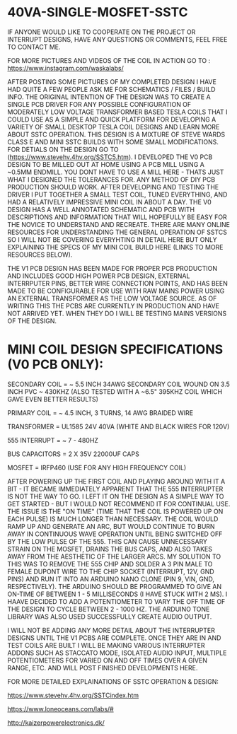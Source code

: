 # 40VA-SINGLE-MOSFET-SSTC

IF ANYONE WOULD LIKE TO COOPERATE ON THE PROJECT OR INTERRUPT DESIGNS, HAVE ANY QUESTIONS OR COMMENTS, FEEL FREE TO CONTACT ME.

FOR MORE PICTURES AND VIDEOS OF THE COIL IN ACTION GO TO : https://www.instagram.com/waskalabs/


AFTER POSTING SOME PICTURES OF MY COMPLETED DESIGN I HAVE HAD QUITE A FEW PEOPLE ASK ME FOR SCHEMATICS / FILES / BUILD INFO. THE ORIGINAL INTENTION OF THE DESIGN WAS TO CREATE A SINGLE PCB DRIVER FOR ANY POSSIBLE CONFIGURATION OF MODERATELY LOW VOLTAGE TRANSFORMER BASED TESLA COILS THAT I COULD USE AS A SIMPLE AND QUICK PLATFORM FOR DEVELOPING A VARIETY OF SMALL DESKTOP TESLA COIL DESIGNS AND LEARN MORE ABOUT SSTC OPERATION. THIS DESIGN IS A MIXTURE OF STEVE WARDS CLASS E AND MINI SSTC BUILDS WITH SOME SMALL MODIFICATIONS. FOR DETIALS ON THE DESIGN GO TO (https://www.stevehv.4hv.org/SSTC5.htm). I DEVELOPED THE V0 PCB DESIGN TO BE MILLED OUT AT HOME USING A PCB MILL USING A ~0.5MM ENDMILL. YOU DONT HAVE TO USE A MILL HERE - THATS JUST WHAT I DESIGNED THE TOLERANCES FOR. ANY METHOD OF DIY PCB PRODUCTION SHOULD WORK. AFTER DEVELOPING AND TESTING THE DRIVER I PUT TOGETHER A SMALL TEST COIL, TUNED EVERYTHING, AND HAD A RELATIVELY IMPRESSIVE MINI COIL IN ABOUT A DAY. THE V0 DESIGN HAS A WELL ANNOTATED SCHEMATIC AND PCB WITH DESCRIPTIONS AND INFORMATION THAT WILL HOPEFULLY BE EASY FOR THE NOVICE TO UNDERSTAND AND RECREATE. THERE ARE MANY ONLINE RESOURCES FOR UNDERSTANDING THE GENERAL OPERATION OF SSTCS SO I WILL NOT BE COVERING EVERYHTING IN DETAIL HERE BUT ONLY EXPLAINING THE SPECS OF MY MINI COIL BUILD HERE (LINKS TO MORE RESOURCES BELOW).


THE V1 PCB DESIGN HAS BEEN MADE FOR PROPER PCB PRODUCTION AND INCLUDES GOOD HIGH POWER PCB DESIGN, EXTERNAL INTERRPUTER PINS, BETTER WIRE CONNECTION POINTS, AND HAS BEEN MADE TO BE CONFIGURABLE FOR USE WITH RAW MAINS POWER USING AN EXTERNAL TRANSFORMER AS THE LOW VOLTAGE SOURCE. AS OF WRITING THIS THE PCBS ARE CURRENTLY IN PRODUCTION AND HAVE NOT ARRIVED YET. WHEN THEY DO I WILL BE TESTING MAINS VERSIONS OF THE DESIGN.




# MINI COIL DESIGN SPECIFICATIONS  (V0 PCB ONLY):

SECONDARY COIL = ~ 5.5 INCH 34AWG SECONDARY COIL WOUND ON 3.5 INCH PVC ~ 430KHZ (ALSO TESTED WITH A ~6.5" 395KHZ COIL WHICH GAVE EVEN BETTER RESULTS)

PRIMARY COIL   = ~ 4.5 INCH, 3 TURNS, 14 AWG BRAIDED WIRE

TRANSFORMER    = UL1585 24V 40VA (WHITE AND BLACK WIRES FOR 120V)

555 INTERRUPT  = ~ 7 - 480HZ

BUS CAPACITORS = 2 X 35V 22000UF CAPS

MOSFET         = IRFP460 (USE FOR ANY HIGH FREQUENCY COIL)

AFTER POWERING UP THE FIRST COIL AND PLAYING AROUND WITH IT A BIT - IT BECAME IMMEDIATELY APPARENT THAT THE 555 INTERRUPTER IS NOT THE WAY TO GO. I LEFT IT ON THE DESIGN AS A SIMPLE WAY TO GET STARTED - BUT I WOULD NOT RECOMMEND IT FOR CONTINUAL USE. THE ISSUE IS THE "ON TIME" (TIME THAT THE COIL IS POWERED UP ON EACH PULSE) IS MUCH LONGER THAN NECESSARY. THE COIL WOULD RAMP UP AND GENERATE AN ARC, BUT WOULD CONTINUE TO BURN AWAY IN CONTINUOUS WAVE OPERATION UNTIL BEING SWITCHED OFF BY THE LOW PULSE OF THE 555. THIS CAN CAUSE UNNECESSARY STRAIN ON THE MOSFET, DRAINS THE BUS CAPS, AND ALSO TAKES AWAY FROM THE AESTHETIC OF THE LARGER ARCS. MY SOLUTION TO THIS WAS TO REMOVE THE 555 CHIP AND SOLDER A 3 PIN MALE TO FEMALE DUPONT WIRE TO THE CHIP SOCKET (INTERRUPT, 12V, GND PINS) AND RUN IT INTO AN ARDUINO NANO CLONE (PIN 9, VIN, GND, RESPECTIVELY). THE ARDUINO SHOULD BE PROGRAMMED TO GIVE AN ON-TIME OF BETWEEN 1 - 5 MILLISECONDS (I HAVE STUCK WITH 2 MS). I HAAVE DECIDED TO ADD A POTENTIOMETER TO VARY THE OFF TIME OF THE DESIGN TO CYCLE BETWEEN 2 - 1000 HZ. THE ARDUINO TONE LIBRARY WAS ALSO USED SUCCESSFULLY CREATE AUDIO OUTPUT.

I WILL NOT BE ADDING ANY MORE DETAIL ABOUT THE INTERRUPTER DESIGNS UNTIL THE V1 PCBS ARE COMPLETE. ONCE THEY ARE IN AND TEST COILS ARE BUILT I WILL BE MAKING VARIOUS INTERRUPTER ADDONS SUCH AS STACCATO MODE, ISOLATED AUDIO INPUT, MULTIPLE POTENTIOMETERS FOR VARIED ON AND OFF TIMES OVER A GIVEN RANGE, ETC. AND WILL POST FINISHED DEVELOPMENTS HERE.



FOR MORE DETAILED EXPLAINATIONS OF SSTC OPERATION & DESIGN:

https://www.stevehv.4hv.org/SSTCindex.htm

https://www.loneoceans.com/labs/#

http://kaizerpowerelectronics.dk/
